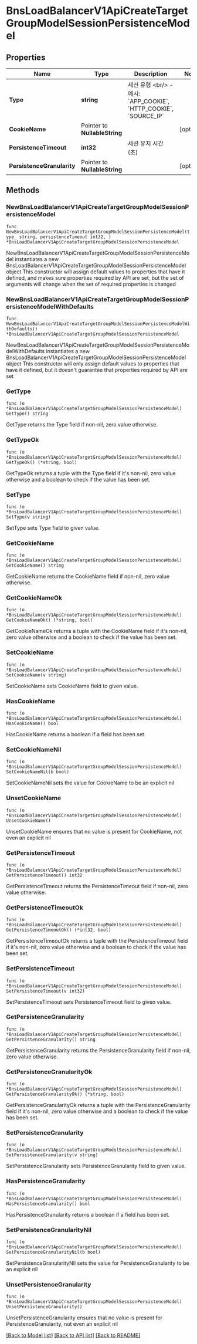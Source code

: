 # BnsLoadBalancerV1ApiCreateTargetGroupModelSessionPersistenceModel

## Properties

Name | Type | Description | Notes
------------ | ------------- | ------------- | -------------
**Type** | **string** | 세션 유형 &lt;br/&gt; - 예시: &#x60;APP_COOKIE&#x60;, &#x60;HTTP_COOKIE&#x60;, &#x60;SOURCE_IP&#x60; | 
**CookieName** | Pointer to **NullableString** |  | [optional] 
**PersistenceTimeout** | **int32** | 세션 유지 시간 (초) | 
**PersistenceGranularity** | Pointer to **NullableString** |  | [optional] 

## Methods

### NewBnsLoadBalancerV1ApiCreateTargetGroupModelSessionPersistenceModel

`func NewBnsLoadBalancerV1ApiCreateTargetGroupModelSessionPersistenceModel(type_ string, persistenceTimeout int32, ) *BnsLoadBalancerV1ApiCreateTargetGroupModelSessionPersistenceModel`

NewBnsLoadBalancerV1ApiCreateTargetGroupModelSessionPersistenceModel instantiates a new BnsLoadBalancerV1ApiCreateTargetGroupModelSessionPersistenceModel object
This constructor will assign default values to properties that have it defined,
and makes sure properties required by API are set, but the set of arguments
will change when the set of required properties is changed

### NewBnsLoadBalancerV1ApiCreateTargetGroupModelSessionPersistenceModelWithDefaults

`func NewBnsLoadBalancerV1ApiCreateTargetGroupModelSessionPersistenceModelWithDefaults() *BnsLoadBalancerV1ApiCreateTargetGroupModelSessionPersistenceModel`

NewBnsLoadBalancerV1ApiCreateTargetGroupModelSessionPersistenceModelWithDefaults instantiates a new BnsLoadBalancerV1ApiCreateTargetGroupModelSessionPersistenceModel object
This constructor will only assign default values to properties that have it defined,
but it doesn't guarantee that properties required by API are set

### GetType

`func (o *BnsLoadBalancerV1ApiCreateTargetGroupModelSessionPersistenceModel) GetType() string`

GetType returns the Type field if non-nil, zero value otherwise.

### GetTypeOk

`func (o *BnsLoadBalancerV1ApiCreateTargetGroupModelSessionPersistenceModel) GetTypeOk() (*string, bool)`

GetTypeOk returns a tuple with the Type field if it's non-nil, zero value otherwise
and a boolean to check if the value has been set.

### SetType

`func (o *BnsLoadBalancerV1ApiCreateTargetGroupModelSessionPersistenceModel) SetType(v string)`

SetType sets Type field to given value.


### GetCookieName

`func (o *BnsLoadBalancerV1ApiCreateTargetGroupModelSessionPersistenceModel) GetCookieName() string`

GetCookieName returns the CookieName field if non-nil, zero value otherwise.

### GetCookieNameOk

`func (o *BnsLoadBalancerV1ApiCreateTargetGroupModelSessionPersistenceModel) GetCookieNameOk() (*string, bool)`

GetCookieNameOk returns a tuple with the CookieName field if it's non-nil, zero value otherwise
and a boolean to check if the value has been set.

### SetCookieName

`func (o *BnsLoadBalancerV1ApiCreateTargetGroupModelSessionPersistenceModel) SetCookieName(v string)`

SetCookieName sets CookieName field to given value.

### HasCookieName

`func (o *BnsLoadBalancerV1ApiCreateTargetGroupModelSessionPersistenceModel) HasCookieName() bool`

HasCookieName returns a boolean if a field has been set.

### SetCookieNameNil

`func (o *BnsLoadBalancerV1ApiCreateTargetGroupModelSessionPersistenceModel) SetCookieNameNil(b bool)`

 SetCookieNameNil sets the value for CookieName to be an explicit nil

### UnsetCookieName
`func (o *BnsLoadBalancerV1ApiCreateTargetGroupModelSessionPersistenceModel) UnsetCookieName()`

UnsetCookieName ensures that no value is present for CookieName, not even an explicit nil
### GetPersistenceTimeout

`func (o *BnsLoadBalancerV1ApiCreateTargetGroupModelSessionPersistenceModel) GetPersistenceTimeout() int32`

GetPersistenceTimeout returns the PersistenceTimeout field if non-nil, zero value otherwise.

### GetPersistenceTimeoutOk

`func (o *BnsLoadBalancerV1ApiCreateTargetGroupModelSessionPersistenceModel) GetPersistenceTimeoutOk() (*int32, bool)`

GetPersistenceTimeoutOk returns a tuple with the PersistenceTimeout field if it's non-nil, zero value otherwise
and a boolean to check if the value has been set.

### SetPersistenceTimeout

`func (o *BnsLoadBalancerV1ApiCreateTargetGroupModelSessionPersistenceModel) SetPersistenceTimeout(v int32)`

SetPersistenceTimeout sets PersistenceTimeout field to given value.


### GetPersistenceGranularity

`func (o *BnsLoadBalancerV1ApiCreateTargetGroupModelSessionPersistenceModel) GetPersistenceGranularity() string`

GetPersistenceGranularity returns the PersistenceGranularity field if non-nil, zero value otherwise.

### GetPersistenceGranularityOk

`func (o *BnsLoadBalancerV1ApiCreateTargetGroupModelSessionPersistenceModel) GetPersistenceGranularityOk() (*string, bool)`

GetPersistenceGranularityOk returns a tuple with the PersistenceGranularity field if it's non-nil, zero value otherwise
and a boolean to check if the value has been set.

### SetPersistenceGranularity

`func (o *BnsLoadBalancerV1ApiCreateTargetGroupModelSessionPersistenceModel) SetPersistenceGranularity(v string)`

SetPersistenceGranularity sets PersistenceGranularity field to given value.

### HasPersistenceGranularity

`func (o *BnsLoadBalancerV1ApiCreateTargetGroupModelSessionPersistenceModel) HasPersistenceGranularity() bool`

HasPersistenceGranularity returns a boolean if a field has been set.

### SetPersistenceGranularityNil

`func (o *BnsLoadBalancerV1ApiCreateTargetGroupModelSessionPersistenceModel) SetPersistenceGranularityNil(b bool)`

 SetPersistenceGranularityNil sets the value for PersistenceGranularity to be an explicit nil

### UnsetPersistenceGranularity
`func (o *BnsLoadBalancerV1ApiCreateTargetGroupModelSessionPersistenceModel) UnsetPersistenceGranularity()`

UnsetPersistenceGranularity ensures that no value is present for PersistenceGranularity, not even an explicit nil

[[Back to Model list]](../README.md#documentation-for-models) [[Back to API list]](../README.md#documentation-for-api-endpoints) [[Back to README]](../README.md)


